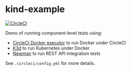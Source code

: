 # kind-example

[![CircleCI](https://circleci.com/gh/punya-asapp/kind-example.svg?style=svg)](https://circleci.com/gh/punya-asapp/kind-example)

Demo of running component-level tests using:
* [CircleCI Docker executor](https://circleci.com/docs/2.0/executor-types/#using-docker) to run Docker under CircleCI
* [K3d](https://github.com/rancher/k3d) to run Kubernetes under Docker
* [Newman](https://github.com/postmanlabs/newman) to run REST API integration tests

See `.circleci/config.yml` for more details.
